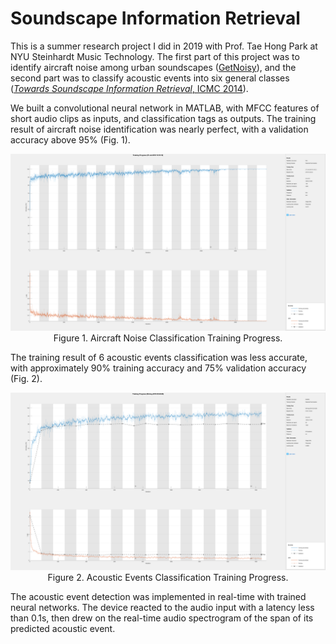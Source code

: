 # Soundscape Information Retrieval

This is a summer research project I did in 2019 with Prof. Tae Hong Park at NYU Steinhardt Music Technology. The first part of this project was to identify aircraft noise among urban soundscapes ([GetNoisy](https://www.getnoisy.io/)), and the second part was to classify acoustic events into six general classes ([*Towards Soundscape Information Retrieval*, ICMC 2014](https://speech.di.uoa.gr/ICMC-SMC-2014/images/VOL_2/1218.pdf)).

We built a convolutional neural network in MATLAB, with MFCC features of short audio clips as inputs, and classification tags as outputs. The training result of aircraft noise identification was nearly perfect, with a validation accuracy above 95% (Fig. 1).

<img src="Airplane/airplane_4_33.png" style="width:800px">
<caption><center> Figure 1. Aircraft Noise Classification Training Progress.</center></caption>

The training result of 6 acoustic events classification was less accurate, with approximately 90% training accuracy and 75% validation accuracy (Fig. 2).

<img src="Soundscape/command_net.png" style="width:800px">
<caption><center> Figure 2. Acoustic Events Classification Training Progress.</center></caption>

The acoustic event detection was implemented in real-time with trained neural networks. The device reacted to the audio input with a latency less than 0.1s, then drew on the real-time audio spectrogram of the span of its predicted acoustic event.
